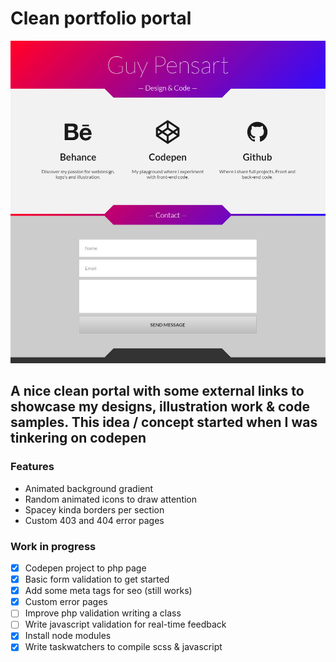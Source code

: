 # Clean portfolio portal
![alt text](cover.jpg "My personal portfolio portal")
## A nice clean portal with some external links to showcase my designs, illustration work & code samples. This idea / concept started when I was tinkering on codepen



### Features
* Animated background gradient
* Random animated icons to draw attention
* Spacey kinda borders per section
* Custom 403 and 404 error pages

### Work in progress
- [x] Codepen project to php page
- [x] Basic form validation to get started
- [x] Add some meta tags for seo (still works)
- [x] Custom error pages
- [ ] Improve php validation writing a class
- [ ] Write javascript validation for real-time feedback
- [x] Install node modules
- [x] Write taskwatchers to compile scss & javascript